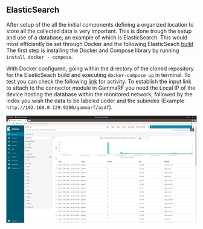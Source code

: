 ## ElasticSearch
After setup of the all the initial components defining a organized location to store all the collected data is very important. This is done trough the setup and use of a database, an example of which is ElasticSearch. This would most efficiently be set through Docker and the following ElasticSeach [build](https://github.com/sofwerx/docker-elastic) The first step is installing the Docker and Compose library by running `install docker - compose`.

With Docker configured, going within the directory of the cloned repository for the ElasticSeach build and executing `docker-compose up` in terminal. To test you can check the following [link](http://localhost:5601/app/kibana#/home?_g=()) for activity. To establish the input link to attach to the connector module in GammaRF you need the Local IP of the device hosting the database within the monitored network, followed by the index you wish the data to be labeled under and the subindex (Example `http://192.168.0.129:9200/gammarf/asdf`).

![](https://github.com/peteIS/mad-jack/blob/master/Database.png?raw=true)

